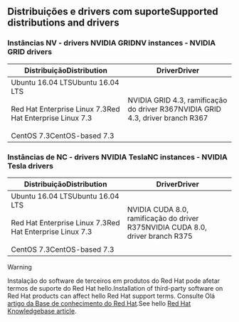## <a name="supported-distributions-and-drivers"></a><span data-ttu-id="4ae80-101">Distribuições e drivers com suporte</span><span class="sxs-lookup"><span data-stu-id="4ae80-101">Supported distributions and drivers</span></span>


### <a name="nv-instances---nvidia-grid-drivers"></a><span data-ttu-id="4ae80-102">Instâncias NV - drivers NVIDIA GRID</span><span class="sxs-lookup"><span data-stu-id="4ae80-102">NV instances - NVIDIA GRID drivers</span></span>


| <span data-ttu-id="4ae80-103">Distribuição</span><span class="sxs-lookup"><span data-stu-id="4ae80-103">Distribution</span></span> | <span data-ttu-id="4ae80-104">Driver</span><span class="sxs-lookup"><span data-stu-id="4ae80-104">Driver</span></span> |
| --- | --- | 
| <span data-ttu-id="4ae80-105">Ubuntu 16.04 LTS</span><span class="sxs-lookup"><span data-stu-id="4ae80-105">Ubuntu 16.04 LTS</span></span><br/><br/><span data-ttu-id="4ae80-106">Red Hat Enterprise Linux 7.3</span><span class="sxs-lookup"><span data-stu-id="4ae80-106">Red Hat Enterprise Linux 7.3</span></span><br/><br/><span data-ttu-id="4ae80-107">CentOS 7.3</span><span class="sxs-lookup"><span data-stu-id="4ae80-107">CentOS-based 7.3</span></span> | <span data-ttu-id="4ae80-108">NVIDIA GRID 4.3, ramificação do driver R367</span><span class="sxs-lookup"><span data-stu-id="4ae80-108">NVIDIA GRID 4.3, driver branch R367</span></span>|

### <a name="nc-instances---nvidia-tesla-drivers"></a><span data-ttu-id="4ae80-109">Instâncias de NC - drivers NVIDIA Tesla</span><span class="sxs-lookup"><span data-stu-id="4ae80-109">NC instances - NVIDIA Tesla drivers</span></span>
| <span data-ttu-id="4ae80-110">Distribuição</span><span class="sxs-lookup"><span data-stu-id="4ae80-110">Distribution</span></span> | <span data-ttu-id="4ae80-111">Driver</span><span class="sxs-lookup"><span data-stu-id="4ae80-111">Driver</span></span> |
| --- | --- | 
| <span data-ttu-id="4ae80-112">Ubuntu 16.04 LTS</span><span class="sxs-lookup"><span data-stu-id="4ae80-112">Ubuntu 16.04 LTS</span></span><br/><br/> <span data-ttu-id="4ae80-113">Red Hat Enterprise Linux 7.3</span><span class="sxs-lookup"><span data-stu-id="4ae80-113">Red Hat Enterprise Linux 7.3</span></span><br/><br/> <span data-ttu-id="4ae80-114">CentOS 7.3</span><span class="sxs-lookup"><span data-stu-id="4ae80-114">CentOS-based 7.3</span></span> | <span data-ttu-id="4ae80-115">NVIDIA CUDA 8.0, ramificação do driver R375</span><span class="sxs-lookup"><span data-stu-id="4ae80-115">NVIDIA CUDA 8.0, driver branch R375</span></span> |



> [!WARNING] 
> <span data-ttu-id="4ae80-116">Instalação do software de terceiros em produtos do Red Hat pode afetar termos de suporte do Red Hat hello.</span><span class="sxs-lookup"><span data-stu-id="4ae80-116">Installation of third-party software on Red Hat products can affect hello Red Hat support terms.</span></span> <span data-ttu-id="4ae80-117">Consulte Olá [artigo da Base de conhecimento do Red Hat](https://access.redhat.com/articles/1067).</span><span class="sxs-lookup"><span data-stu-id="4ae80-117">See hello [Red Hat Knowledgebase article](https://access.redhat.com/articles/1067).</span></span>
>
